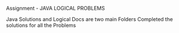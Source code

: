 Assignment - JAVA LOGICAL PROBLEMS

Java Solutions and Logical Docs are two main Folders
Completed the solutions for all the Problems

